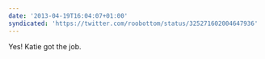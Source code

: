 ```yaml
---
date: '2013-04-19T16:04:07+01:00'
syndicated: 'https://twitter.com/roobottom/status/325271602004647936'
---
```

Yes! Katie got the job.
